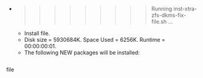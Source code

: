 * >>>>>>>>> Running inst-xtra-zfs-dkms-fix-file.sh ...
  * Install file.
  * Disk size = 5930684K. Space Used = 6256K. Runtime = 00:00:00:01.
  * The following NEW packages will be installed:
  ```bash
file
  ```
